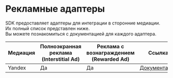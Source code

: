 # Рекламные адаптеры

SDK предоставляет адаптеры для интеграции в сторонние медиации.  
Их полный список представлен ниже.   
Вы можете познакомиться с документацией для каждого адаптера.

| Медиация | Полноэкранная реклама (Interstitial Ad) | Реклама с вознаграждением (Rewarded Ad) | Ссылка |
|----------|-----------------------------------------|-----------------------------------------|--------------|
| Yandex   |                    Да                   |                    Да                   |       [Документация](YANDEX_ADAPTER.md) |
